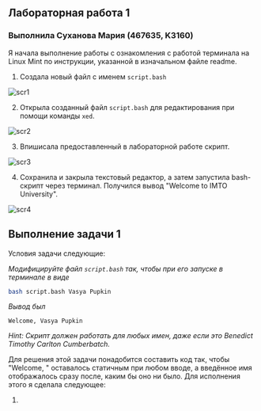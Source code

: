 ## Лабораторная работа 1
### Выполнила Суханова Мария (467635, K3160)

Я начала выполнение работы с ознакомления с работой терминала на Linux Mint по инструкции, указанной в изначальном файле readme.

1. Создала новый файл с именем `script.bash`

![scr1](https://github.com/user-attachments/assets/e9533bed-c6e4-4813-95d3-d160fd3cfbed)

2. Открыла созданный файл `script.bash` для редактирования при помощи команды `xed`.

![scr2](https://github.com/user-attachments/assets/bd9f11ac-58fc-4002-bc7e-41a0aa60fc8a)

3. Впишисала предоставленный в лабораторной работе скрипт.

![scr3](https://github.com/user-attachments/assets/acf335ff-f257-46c3-b5e8-3257e2d2ac41)

4. Сохранила и закрыла текстовый редактор, а затем запустила bash-скрипт через терминал. Получился вывод "Welcome to IMTO University".

![scr4](https://github.com/user-attachments/assets/4a400cc3-5dff-4a57-b0a2-11e5cf1ba3fa)

## Выполнение задачи 1

Условия задачи следующие:

*Модифицируйте файл `script.bash` так, чтобы при его запуске в терминале в виде*

```bash
bash script.bash Vasya Pupkin
```

*Вывод был*

`Welcome, Vasya Pupkin`

*Hint: Скрипт должен работать для любых имен, даже если это Benedict Timothy Carlton Cumberbatch.*

Для решения этой задачи понадобится составить код так, чтобы "Welcome, " оставалось статичным при любом вводе, а введённое имя отображалось сразу после, каким бы оно ни было. Для исполнения этого я сделала следующее:

1. 
